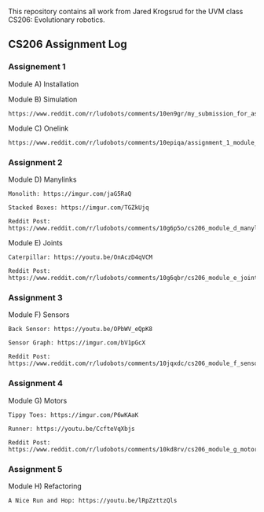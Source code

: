 This repository contains all work from Jared Krogsrud for the UVM class CS206: Evolutionary robotics.

## CS206 Assignment Log

### Assignement 1
Module A) Installation

Module B) Simulation

    https://www.reddit.com/r/ludobots/comments/10en9gr/my_submission_for_assignment_1_module_b/

Module C) Onelink

    https://www.reddit.com/r/ludobots/comments/10epiqa/assignment_1_module_c_onelink/

### Assignment 2

Module D) Manylinks

    Monolith: https://imgur.com/jaG5RaQ

    Stacked Boxes: https://imgur.com/TGZkUjq

    Reddit Post: https://www.reddit.com/r/ludobots/comments/10g6p5o/cs206_module_d_manylinks/

Module E) Joints

    Caterpillar: https://youtu.be/OnAczD4qVCM

    Reddit Post: https://www.reddit.com/r/ludobots/comments/10g6qbr/cs206_module_e_joints/

### Assignment 3

Module F) Sensors

    Back Sensor: https://youtu.be/OPbWV_eQpK8

    Sensor Graph: https://imgur.com/bV1pGcX

    Reddit Post: https://www.reddit.com/r/ludobots/comments/10jqxdc/cs206_module_f_sensors/

### Assignment 4

Module G) Motors
    
    Tippy Toes: https://imgur.com/P6wKAaK

    Runner: https://youtu.be/CcfteVqXbjs

    Reddit Post: https://www.reddit.com/r/ludobots/comments/10kd8rv/cs206_module_g_motors/

### Assignment 5

Module H) Refactoring

    A Nice Run and Hop: https://youtu.be/lRpZzttzQls